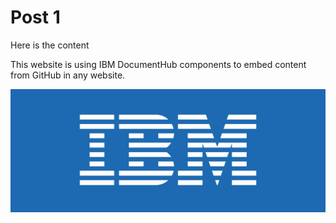 # Post 1

Here is the content


This website is using IBM DocumentHub components to embed content from GitHub in any website.

![IBM](_images/IBM.jpg)

